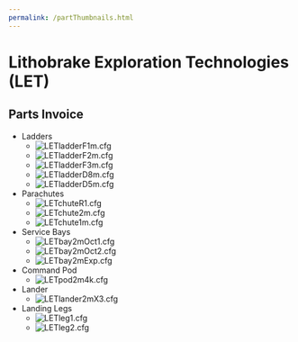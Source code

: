 ```yaml
---
permalink: /partThumbnails.html
---
```


# Lithobrake Exploration Technologies (LET)

## Parts Invoice

* Ladders
  * ![LETladderF1m.cfg](GameData/NecroBones/LithobrakeExplorationTechnologies/Parts/@thumbs/LETladderF1m_icon.png)
  * ![LETladderF2m.cfg](GameData/NecroBones/LithobrakeExplorationTechnologies/Parts/@thumbs/LETladderF2m_icon.png)
  * ![LETladderF3m.cfg](GameData/NecroBones/LithobrakeExplorationTechnologies/Parts/@thumbs/LETladderF3m_icon.png)
  * ![LETladderD8m.cfg](GameData/NecroBones/LithobrakeExplorationTechnologies/Parts/@thumbs/LETladderD8m_icon.png)
  * ![LETladderD5m.cfg](GameData/NecroBones/LithobrakeExplorationTechnologies/Parts/@thumbs/LETladderD5m_icon.png)
* Parachutes
  * ![LETchuteR1.cfg](GameData/NecroBones/LithobrakeExplorationTechnologies/Parts/@thumbs/LETchuteR1_icon.png)
  * ![LETchute2m.cfg](GameData/NecroBones/LithobrakeExplorationTechnologies/Parts/@thumbs/LETchute2m_icon.png)
  * ![LETchute1m.cfg](GameData/NecroBones/LithobrakeExplorationTechnologies/Parts/@thumbs/LETchute1m_icon.png)
* Service Bays
  * ![LETbay2mOct1.cfg](GameData/NecroBones/LithobrakeExplorationTechnologies/Parts/@thumbs/LETbay2mOct1_icon.png)
  * ![LETbay2mOct2.cfg](GameData/NecroBones/LithobrakeExplorationTechnologies/Parts/@thumbs/LETbay2mOct2_icon.png)
  * ![LETbay2mExp.cfg](GameData/NecroBones/LithobrakeExplorationTechnologies/Parts/@thumbs/LETbay2mExp_icon.png)
* Command Pod
  * ![LETpod2m4k.cfg](GameData/NecroBones/LithobrakeExplorationTechnologies/Parts/@thumbs/LETpod2m4k_icon.png)
* Lander
  * ![LETlander2mX3.cfg](GameData/NecroBones/LithobrakeExplorationTechnologies/Parts/@thumbs/LETlander2mX3_icon.png)
* Landing Legs
  * ![LETleg1.cfg](GameData/NecroBones/LithobrakeExplorationTechnologies/Parts/@thumbs/LETleg1_icon.png)
  * ![LETleg2.cfg](GameData/NecroBones/LithobrakeExplorationTechnologies/Parts/@thumbs/LETleg2_icon.png)

<!-- this file CC BY-NC-ND 3.0 Unported by zer0Kerbal>